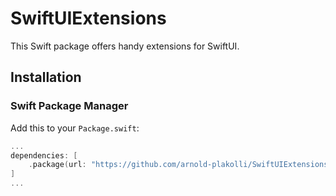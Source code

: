 # SwiftUIExtensions

This Swift package offers handy extensions for SwiftUI.

## Installation

### Swift Package Manager

Add this to your `Package.swift`:

```swift
...
dependencies: [
    .package(url: "https://github.com/arnold-plakolli/SwiftUIExtensions.git", branch: "main")
]
...
```


